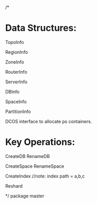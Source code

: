  /*

# Data Structures:

TopoInfo

RegionInfo

ZoneInfo

RouterInfo

ServerInfo

DBInfo

SpaceInfo

PartitionInfo

DCOS interface to allocate ps containers.

# Key Operations:

CreateDB
RenameDB

CreateSpace
RenameSpace

CreateIndex
//note: index path = a,b,c

Reshard

*/
package master

